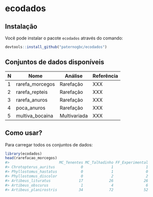 
<!-- README.md is generated from README.Rmd. Please edit that file -->

# ecodados

<!-- badges: start -->

<!-- badges: end -->

## Instalação

Você pode instalar o pacote `ecodados` através do comando:

``` r
devtools::install_github("paternogbc/ecodados")
```

## Conjuntos de dados disponíveis

| N | Nome             | Análise      | Referência |
| - | ---------------- | ------------ | ---------- |
| 1 | rarefa\_morcegos | Rarefação    | XXX        |
| 2 | rarefa\_repteis  | Rarefação    | XXX        |
| 3 | rarefa\_anuros   | Rarefação    | XXX        |
| 4 | poca\_anuros     | Rarefação    | XXX        |
| 5 | multiva\_bocaina | Multivariada | XXX        |

## Como usar?

Para carregar todos os conjuntos de dados:

``` r
library(ecodados)
head(rarefacao_morcegos)
#>                       MC_Tenentes MC_Talhadinho FF_Experimental
#> Chrotopterus_auritus            0             1               1
#> Phyllostomus_hastatus           0             1               0
#> Phyllostomus_discolor           0             2               2
#> Artibeus_lituratus             17            26              26
#> Artibeus_obscurus               1             4               6
#> Artibeus_planirostris          34            72              52
```
